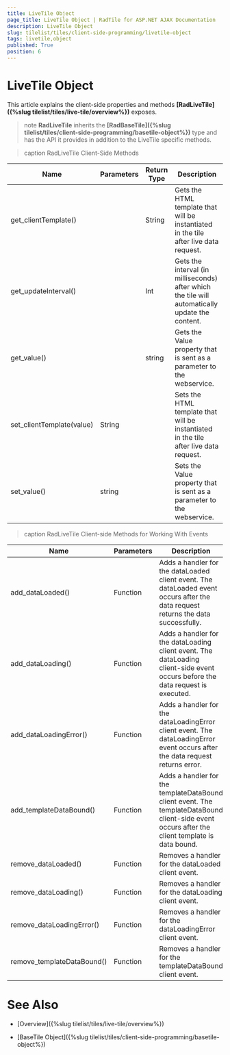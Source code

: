 ```yaml
---
title: LiveTile Object
page_title: LiveTile Object | RadTile for ASP.NET AJAX Documentation
description: LiveTile Object
slug: tilelist/tiles/client-side-programming/livetile-object
tags: livetile,object
published: True
position: 6
---
```


# LiveTile Object





This article explains the client-side properties and methods **[RadLiveTile]({%slug tilelist/tiles/live-tile/overview%})** exposes.

>note  **RadLiveTile** inherits the **[RadBaseTile]({%slug tilelist/tiles/client-side-programming/basetile-object%})** type and has the API it provides in addition to the LiveTile specific methods.




>caption RadLiveTile Client-Side Methods

| Name | Parameters | Return Type | Description |
| ------ | ------ | ------ | ------ |
|get_clientTemplate()||String|Gets the HTML template that will be instantiated in the tile after live data request.|
|get_updateInterval()||Int|Gets the interval (in milliseconds) after which the tile will automatically update the content.|
|get_value()||string|Gets the Value property that is sent as a parameter to the webservice.|
|set_clientTemplate(value)|String||Sets the HTML template that will be instantiated in the tile after live data request.|
|set_value()|string||Sets the Value property that is sent as a parameter to the webservice.|


>caption RadLiveTile Client-side Methods for Working With Events

| Name | Parameters | Description |
| ------ | ------ | ------ |
|add_dataLoaded()|Function|Adds a handler for the dataLoaded client event. The dataLoaded event occurs after the data request returns the data successfully.|
|add_dataLoading()|Function|Adds a handler for the dataLoading client event. The dataLoading client-side event occurs before the data request is executed.|
|add_dataLoadingError()|Function|Adds a handler for the dataLoadingError client event. The dataLoadingError event occurs after the data request returns error.|
|add_templateDataBound()|Function|Adds a handler for the templateDataBound client event. The templateDataBound client-side event occurs after the client template is data bound.|
|remove_dataLoaded()|Function|Removes a handler for the dataLoaded client event.|
|remove_dataLoading()|Function|Removes a handler for the dataLoading client event.|
|remove_dataLoadingError()|Function|Removes a handler for the dataLoadingError client event.|
|remove_templateDataBound()|Function|Removes a handler for the templateDataBound client event.|

# See Also

 * [Overview]({%slug tilelist/tiles/live-tile/overview%})

 * [BaseTile Object]({%slug tilelist/tiles/client-side-programming/basetile-object%})
